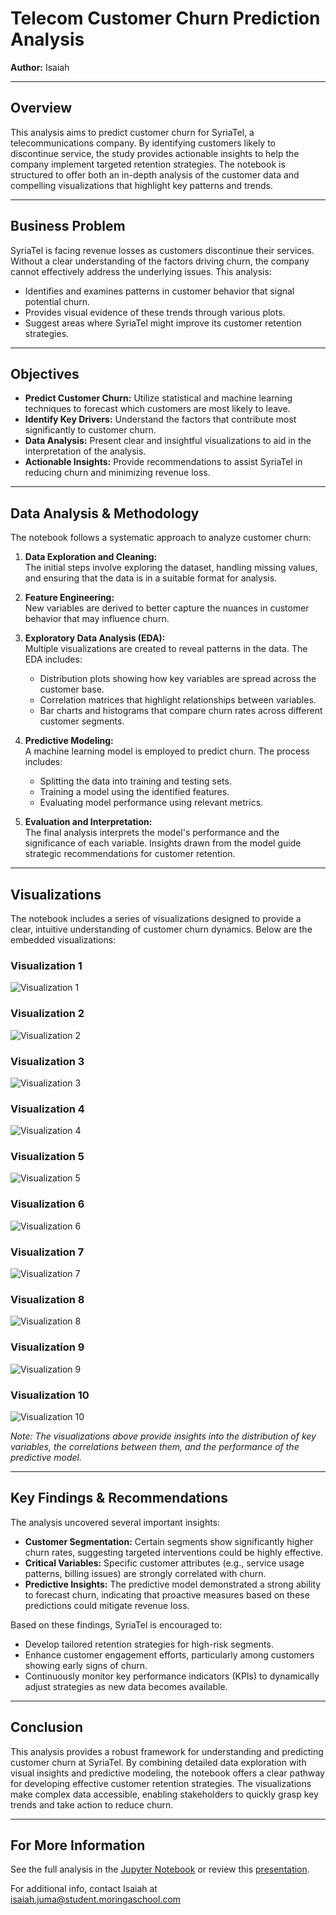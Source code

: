 # Telecom Customer Churn Prediction Analysis

**Author:** Isaiah

---

## Overview

This analysis aims to predict customer churn for SyriaTel, a telecommunications company. By identifying customers likely to discontinue service, the study provides actionable insights to help the company implement targeted retention strategies. The notebook is structured to offer both an in-depth analysis of the customer data and compelling visualizations that highlight key patterns and trends.

---

## Business Problem

SyriaTel is facing revenue losses as customers discontinue their services. Without a clear understanding of the factors driving churn, the company cannot effectively address the underlying issues. This analysis:
- Identifies and examines patterns in customer behavior that signal potential churn.
- Provides visual evidence of these trends through various plots.
- Suggest areas where SyriaTel might improve its customer retention strategies.

---

## Objectives

- **Predict Customer Churn:** Utilize statistical and machine learning techniques to forecast which customers are most likely to leave.
- **Identify Key Drivers:** Understand the factors that contribute most significantly to customer churn.
- **Data Analysis:** Present clear and insightful visualizations to aid in the interpretation of the analysis.
- **Actionable Insights:** Provide recommendations to assist SyriaTel in reducing churn and minimizing revenue loss.

---

## Data Analysis & Methodology

The notebook follows a systematic approach to analyze customer churn:

1. **Data Exploration and Cleaning:**  
   The initial steps involve exploring the dataset, handling missing values, and ensuring that the data is in a suitable format for analysis.

2. **Feature Engineering:**  
   New variables are derived to better capture the nuances in customer behavior that may influence churn.

3. **Exploratory Data Analysis (EDA):**  
   Multiple visualizations are created to reveal patterns in the data. The EDA includes:
   - Distribution plots showing how key variables are spread across the customer base.
   - Correlation matrices that highlight relationships between variables.
   - Bar charts and histograms that compare churn rates across different customer segments.

4. **Predictive Modeling:**  
   A machine learning model is employed to predict churn. The process includes:
   - Splitting the data into training and testing sets.
   - Training a model using the identified features.
   - Evaluating model performance using relevant metrics.
  
5. **Evaluation and Interpretation:**  
   The final analysis interprets the model's performance and the significance of each variable. Insights drawn from the model guide strategic recommendations for customer retention.

---

## Visualizations

The notebook includes a series of visualizations designed to provide a clear, intuitive understanding of customer churn dynamics. Below are the embedded visualizations:

### Visualization 1
<img src="data:image/png;base64,{{visualizations[0]}}" alt="Visualization 1" />

### Visualization 2
<img src="data:image/png;base64,{{visualizations[1]}}" alt="Visualization 2" />

### Visualization 3
<img src="data:image/png;base64,{{visualizations[2]}}" alt="Visualization 3" />

### Visualization 4
<img src="data:image/png;base64,{{visualizations[3]}}" alt="Visualization 4" />

### Visualization 5
<img src="data:image/png;base64,{{visualizations[4]}}" alt="Visualization 5" />

### Visualization 6
<img src="data:image/png;base64,{{visualizations[5]}}" alt="Visualization 6" />

### Visualization 7
<img src="data:image/png;base64,{{visualizations[6]}}" alt="Visualization 7" />

### Visualization 8
<img src="data:image/png;base64,{{visualizations[7]}}" alt="Visualization 8" />

### Visualization 9
<img src="data:image/png;base64,{{visualizations[8]}}" alt="Visualization 9" />

### Visualization 10
<img src="data:image/png;base64,{{visualizations[9]}}" alt="Visualization 10" />

*Note: The visualizations above provide insights into the distribution of key variables, the correlations between them, and the performance of the predictive model.*

---

## Key Findings & Recommendations

The analysis uncovered several important insights:
- **Customer Segmentation:** Certain segments show significantly higher churn rates, suggesting targeted interventions could be highly effective.
- **Critical Variables:** Specific customer attributes (e.g., service usage patterns, billing issues) are strongly correlated with churn.
- **Predictive Insights:** The predictive model demonstrated a strong ability to forecast churn, indicating that proactive measures based on these predictions could mitigate revenue loss.

Based on these findings, SyriaTel is encouraged to:
- Develop tailored retention strategies for high-risk segments.
- Enhance customer engagement efforts, particularly among customers showing early signs of churn.
- Continuously monitor key performance indicators (KPIs) to dynamically adjust strategies as new data becomes available.

---

## Conclusion

This analysis provides a robust framework for understanding and predicting customer churn at SyriaTel. By combining detailed data exploration with visual insights and predictive modeling, the notebook offers a clear pathway for developing effective customer retention strategies. The visualizations make complex data accessible, enabling stakeholders to quickly grasp key trends and take action to reduce churn.

---

## For More Information
See the full analysis in the [Jupyter Notebook](./index.ipynb) or review this [presentation](./RilsoftStudioInsights.pdf).

For additional info, contact 
Isaiah at [isaiah.juma@student.moringaschool.com](mailto:isaiah.juma@student.moringaschool.com)
